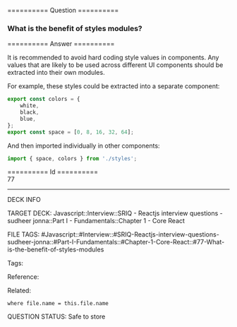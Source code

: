========== Question ==========  

### What is the benefit of styles modules?  

========== Answer ==========  

It is recommended to avoid hard coding style values in components. Any values that are likely to be used across different UI components should be extracted into their own modules.

For example, these styles could be extracted into a separate component:

```javascript
export const colors = {
    white,
    black,
    blue,
};
export const space = [0, 8, 16, 32, 64];
```

And then imported individually in other components:

```javascript
import { space, colors } from './styles';
```

========== Id ==========  
77

---

DECK INFO

TARGET DECK: Javascript::Interview::SRIQ - Reactjs interview questions - sudheer jonna::Part I - Fundamentals::Chapter 1 - Core React

FILE TAGS: #Javascript::#Interview::#SRIQ-Reactjs-interview-questions-sudheer-jonna::#Part-I-Fundamentals::#Chapter-1-Core-React::#77-What-is-the-benefit-of-styles-modules

Tags:

Reference:

Related:

```dataview
where file.name = this.file.name
```
QUESTION STATUS: Safe to store
